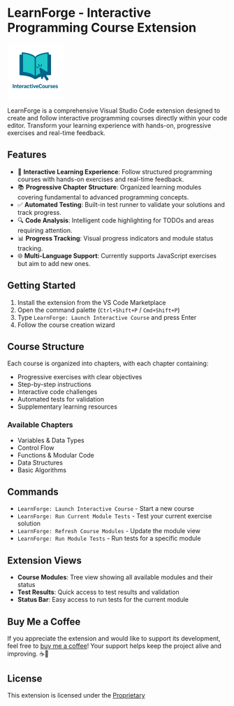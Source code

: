 # LearnForge - Interactive Programming Course Extension

<img src="https://raw.githubusercontent.com/VincentBoillotDevalliere/interactive-course-extension/master/assets/icon.png" alt="Learn Forge Extension Logo" width="128" height="128">


LearnForge is a comprehensive Visual Studio Code extension designed to create and follow interactive programming courses directly within your code editor. Transform your learning experience with hands-on, progressive exercises and real-time feedback.

## Features

- 🎯 **Interactive Learning Experience**: Follow structured programming courses with hands-on exercises and real-time feedback.
- 📚 **Progressive Chapter Structure**: Organized learning modules covering fundamental to advanced programming concepts.
- ✅ **Automated Testing**: Built-in test runner to validate your solutions and track progress.
- 🔍 **Code Analysis**: Intelligent code highlighting for TODOs and areas requiring attention.
- 📊 **Progress Tracking**: Visual progress indicators and module status tracking.
- 🌐 **Multi-Language Support**: Currently supports JavaScript exercises but aim to add new ones.

## Getting Started

1. Install the extension from the VS Code Marketplace
2. Open the command palette (`Ctrl+Shift+P` / `Cmd+Shift+P`)
3. Type `LearnForge: Launch Interactive Course` and press Enter
4. Follow the course creation wizard

## Course Structure

Each course is organized into chapters, with each chapter containing:
- Progressive exercises with clear objectives
- Step-by-step instructions
- Interactive code challenges
- Automated tests for validation
- Supplementary learning resources

### Available Chapters

- Variables & Data Types
- Control Flow
- Functions & Modular Code
- Data Structures
- Basic Algorithms

## Commands

- `LearnForge: Launch Interactive Course` - Start a new course
- `LearnForge: Run Current Module Tests` - Test your current exercise solution
- `LearnForge: Refresh Course Modules` - Update the module view
- `LearnForge: Run Module Tests` - Run tests for a specific module

## Extension Views

- **Course Modules**: Tree view showing all available modules and their status
- **Test Results**: Quick access to test results and validation
- **Status Bar**: Easy access to run tests for the current module


## Buy Me a Coffee
If you appreciate the extension and would like to support its development, feel free to [buy me a coffee](https://buymeacoffee.com/vincentboillotdevalliere)! Your support helps keep the project alive and improving. ☕💖

## License 
This extension is licensed under the [Proprietary](LICENSE)